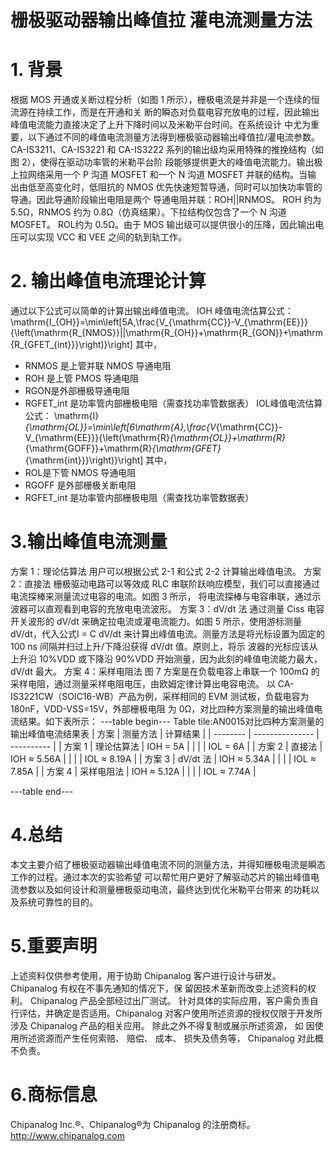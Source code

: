 # 栅极驱动器输出峰值拉 灌电流测量方法


# 1. 背景
根据 MOS 开通或关断过程分析（如图 1 所示），栅极电流是并非是一个连续的恒流源在持续工作，而是在开通和关
断的瞬态对负载电容充放电的过程，因此输出峰值电流能力直接决定了上升下降时间以及米勒平台时间。在系统设计
中尤为重要，以下通过不同的峰值电流测量方法得到栅极驱动器输出峰值拉/灌电流参数。
CA-IS3211、CA-IS3221 和 CA-IS3222 系列的输出级均采用特殊的推挽结构（如图 2），使得在驱动功率管的米勒平台阶
段能够提供更大的峰值电流能力。输出极上拉网络采用一个 P 沟道 MOSFET 和一个 N 沟道 MOSFET 并联的结构。当输
出由低至高变化时，低阻抗的 NMOS 优先快速短暂导通，同时可以加快功率管的导通。因此导通阶段输出电阻是两个
导通电阻并联：ROH||RNMOS。 ROH 约为 5.5Ω，RNMOS 约为 0.8Ω（仿真结果）。下拉结构仅包含了一个 N 沟道 MOSFET。
ROL约为 0.5Ω。由于 MOS 输出级可以提供很小的压降，因此输出电压可以实现 VCC 和 VEE 之间的轨到轨工作。


# 2. 输出峰值电流理论计算
通过以下公式可以简单的计算出输出峰值电流。
IOH 峰值电流估算公式：
\mathrm{I_{OH}}=\min\left[5A,\frac{V_{\mathrm{CC}}-V_{\mathrm{EE}}}{\left(\mathrm{R_{NMOS}}||\mathrm{R_{OH}}+\mathrm{R_{GON}}+\mathrm{R_{GFET_{int}}}\right)}\right]
其中，
- RNMOS 是上管并联 NMOS 导通电阻
- ROH 是上管 PMOS 导通电阻
- RGON是外部栅极导通电阻
- RGFET_int 是功率管内部栅极电阻（需查找功率管数据表）
IOL峰值电流估算公式：
\mathrm{I}_{\mathrm{OL}}=\min\left[6\mathrm{A},\frac{V_{\mathrm{CC}}-V_{\mathrm{EE}}}{\left(\mathrm{R}_{\mathrm{OL}}+\mathrm{R}_{\mathrm{GOFF}}+\mathrm{R}_{\mathrm{GFET}_{\mathrm{int}}}\right)}\right]
其中，
- ROL是下管 NMOS 导通电阻
- RGOFF 是外部栅极关断电阻
- RGFET_int 是功率管内部栅极电阻（需查找功率管数据表）


# 3.输出峰值电流测量
方案 1：理论估算法
用户可以根据公式 2-1 和公式 2-2 计算输出峰值电流。
方案 2：直接法
栅极驱动电路可以等效成 RLC 串联阶跃响应模型，我们可以直接通过电流探棒来测量流过电容的电流。如图 3 所示，
将电流探棒与电容串联，通过示波器可以直观看到电容的充放电电流波形。
方案 3：dV/dt 法
通过测量 Ciss 电容开关波形的 dV/dt 来确定拉电流或灌电流能力。如图 5 所示，使用游标测量 dV/dt，代入公式I =
C
dV/dt
来计算出峰值电流。测量方法是将光标设置为固定的 100 ns 间隔并扫过上升/下降沿获得 dV/dt 值。原则上，将示
波器的光标应该从上升沿 10%VDD 或下降沿 90%VDD 开始测量，因为此刻的峰值电流能力最大，dV/dt 最大。
方案 4：采样电阻法
图 7 方案是在负载电容上串联一个 100mΩ 的采样电阻，通过测量采样电阻电压，由欧姆定律计算出电容电流。
以 CA-IS3221CW（SOIC16-WB）产品为例，采样相同的 EVM 测试板，负载电容为 180nF，VDD-VSS=15V，外部栅极电阻
为 0Ω，对比四种方案测量的输出峰值电流结果。如下表所示：
---table begin---
Table tile:AN0015对比四种方案测量的输出峰值电流结果表
| 方案     | 测量方法        | 计算结果   |
| -------- | --------------- | ---------- |
| 方案 1   | 理论估算法      | IOH = 5A   |
|          |                 | IOL = 6A   |
| 方案 2   | 直接法          | IOH ≈ 5.56A |
|          |                 | IOL ≈ 8.19A |
| 方案 3   | dV/dt 法         | IOH ≈ 5.34A |
|          |                 | IOL ≈ 7.85A |
| 方案 4   | 采样电阻法      | IOH ≈ 5.12A |
|          |                 | IOL ≈ 7.74A |

---table end---


# 4.总结
本文主要介绍了栅极驱动器输出峰值电流不同的测量方法，并得知栅极电流是瞬态工作的过程。通过本次的实验希望
可以帮忙用户更好了解驱动芯片的输出峰值电流参数以及如何设计和测量栅极驱动电流，最终达到优化米勒平台带来
的功耗以及系统可靠性的目的。


# 5.重要声明
上述资料仅供参考使用，用于协助 Chipanalog 客户进行设计与研发。Chipanalog 有权在不事先通知的情况下，保
留因技术革新而改变上述资料的权利。
Chipanalog 产品全部经过出厂测试。 针对具体的实际应用，客户需负责自行评估，并确定是否适用。Chipanalog
对客户使用所述资源的授权仅限于开发所涉及 Chipanalog 产品的相关应用。 除此之外不得复制或展示所述资源， 如
因使用所述资源而产生任何索赔、 赔偿、 成本、 损失及债务等， Chipanalog 对此概不负责。


# 6.商标信息
Chipanalog Inc.®、Chipanalog®为 Chipanalog 的注册商标。
http://www.chipanalog.com
